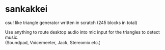 # sankakkei
osu! like triangle generator written in scratch (245 blocks in total)

Use anything to route desktop audio into mic input for the triangles to detect music. <br>
(Soundpad, Voicemeeter, Jack, Stereomix etc.)
